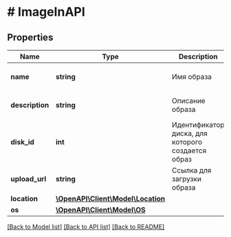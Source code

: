 # # ImageInAPI

## Properties

Name | Type | Description | Notes
------------ | ------------- | ------------- | -------------
**name** | **string** | Имя образа | [optional] [default to '']
**description** | **string** | Описание образа | [optional] [default to '']
**disk_id** | **int** | Идентификатор диска, для которого создается образ | [optional]
**upload_url** | **string** | Cсылка для загрузки образа | [optional]
**location** | [**\OpenAPI\Client\Model\Location**](Location.md) |  | [optional]
**os** | [**\OpenAPI\Client\Model\OS**](OS.md) |  | [optional]

[[Back to Model list]](../../README.md#models) [[Back to API list]](../../README.md#endpoints) [[Back to README]](../../README.md)
